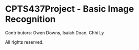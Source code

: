 # CPTS437Project - Basic Image Recognition
Contributors: Owen Downs, Isaiah Doan, Chhi Ly

All rights reserved.
